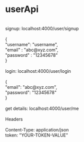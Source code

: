 # userApi
<br>
signup: localhost:4000/user/signup<br>
<br>
{<br>
    "username": "username",<br>
    "email" : "abc@xyz.com",<br>
    "password" : "12345678"<br>
}<br>
<br>
login: localhost:4000/user/login<br>
<br>
{<br>
    "email": "abc@xyz.com",<br>
    "password": "12345678"<br>
}<br>
<br>
get details: localhost:4000/user/me<br>
<br>
Headers<br>
<br>
Content-Type: application/json<br>
token: "YOUR-TOKEN-VALUE"<br>
